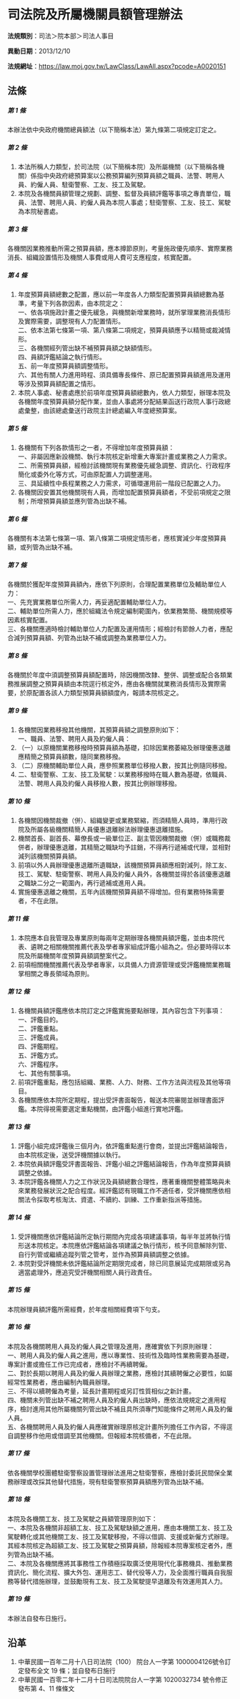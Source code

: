 # 司法院及所屬機關員額管理辦法




**法規類別**：司法＞院本部＞司法人事目

**異動日期**：2013/12/10  

**法規網址**：https://law.moj.gov.tw/LawClass/LawAll.aspx?pcode=A0020151



## 法條
##### 第 1 條
本辦法依中央政府機關總員額法（以下簡稱本法）第九條第二項規定訂定之。

##### 第 2 條
1. 本法所稱人力類型，於司法院（以下簡稱本院）及所屬機關（以下簡稱各機關）係指中央政府總預算案以公務預算編列預算員額之職員、法警、聘用人員、約僱人員、駐衛警察、工友、技工及駕駛。
1. 本院及各機關員額管理之規劃、調整、監督及員額評鑑等事項之專責單位，職員、法警、聘用人員、約僱人員為本院人事處；駐衛警察、工友、技工、駕駛為本院秘書處。

##### 第 3 條
各機關因業務推動所需之預算員額，應本撙節原則，考量施政優先順序、實際業務消長、組織設置情形及機關人事費或用人費可支應程度，核實配置。

##### 第 4 條
1. 年度預算員額總數之配置，應以前一年度各人力類型配置預算員額總數為基準，考量下列各款因素，由本院定之：  
一、依各項施政計畫之優先緩急，與機關新增業務時，就所掌理業務消長情形及實際需要，調整現有人力配置情形。  
二、依本法第七條第一項、第八條第二項規定，預算員額應予以精簡或裁減情形。  
三、各機關經列管出缺不補預算員額之缺額情形。  
四、員額評鑑結論之執行情形。  
五、前一年度預算員額調整情形。  
六、其他有關人力進用時程、須具備專長條件、原已配置預算員額進用及運用等涉及預算員額配置之情形。
1. 本院人事處、秘書處應於前項年度預算員額總數內，依人力類型，辦理本院及各機關年度預算員額分配作業，並由人事處將分配結果函送行政院人事行政總處彙整，由該總處彙送行政院主計總處編入年度總預算案。

##### 第 5 條
1. 各機關有下列各款情形之一者，不得增加年度預算員額：  
一、非屬因應新設機關、執行本院核定新增重大專案計畫或業務之人力需求。  
二、所需預算員額，經檢討該機關現有業務優先緩急調整、資訊化、行政程序簡化或委外化等方式，可由原配置人力調整運用。  
三、具延續性中長程業務之人力需求，可循環運用前一階段已配置之人力。
1. 各機關因安置其他機關現有人員，而增加配置預算員額者，不受前項規定之限制；所增預算員額並應列管為出缺不補。

##### 第 6 條
各機關有本法第七條第一項、第八條第二項規定情形者，應核實減少年度預算員額，或列管為出缺不補。

##### 第 7 條
各機關於獲配年度預算員額內，應依下列原則，合理配置業務單位及輔助單位人力：  
一、先充實業務單位所需人力，再妥適配置輔助單位人力。  
二、輔助單位所需人力，應於組織法令規定編制範圍內，依業務繁簡、機關規模等因素核實配置。  
三、各機關應適時檢討輔助單位人力配置及運用情形；經檢討有節餘人力者，應配合減列預算員額、列管為出缺不補或調整為業務單位人力。

##### 第 8 條
各機關於年度中須調整預算員額配置時，除因機關改隸、整併、調整或配合各類業務推展調整之預算員額由本院逕行核定外，應由各機關就業務消長情形及實際需要，於原配置各該人力類型預算員額額度內，報請本院核定之。

##### 第 9 條
1. 各機關因業務移撥其他機關，其預算員額之調整原則如下：  
一、職員、法警、聘用人員及約僱人員：
1. （一）以原機關業務移撥時預算員額為基礎，扣除因業務萎縮及辦理優惠退離應精簡之預算員額數，隨同業務移撥。
1. （二）原機關輔助單位人員，應參照業務單位移撥人數，按其比例隨同移撥。
1. 二、駐衛警察、工友、技工及駕駛：以業務移撥時在職人數為基礎，依職員、法警、聘用人員及約僱人員移撥人數，按其比例辦理移撥。

##### 第 10 條
1. 各機關因機關裁撤（併）、組織變更或業務緊縮，而須精簡人員時，準用行政院及所屬各級機關精簡人員優惠退離辦法辦理優惠退離措施。
1. 機關首長、副首長、幕僚長或一級單位正、副主管因機關裁撤（併）或職務裁併者，辦理優惠退離，其精簡之職缺均予註銷，不得再行遞補或代理，並相對減列該機關預算員額。
1. 前項以外人員辦理優惠退離所遺職缺，該機關預算員額應相對減列，除工友、技工、駕駛、駐衛警察、聘用人員及約僱人員外，各機關並得於各該優惠退離之職缺二分之一範圍內，再行遞補或進用人員。
1. 實施優惠退離之機關，五年內該機關預算員額不得增加。但有業務特殊需要者，不在此限。

##### 第 11 條
1. 本院應本自我管理及專業原則每兩年定期辦理各機關員額評鑑，並由本院代表、遴聘之相關機關推薦代表及學者專家組成評鑑小組為之。但必要時得以本院及所屬機關年度預算員額調整案代之。
1. 前項相關機關推薦代表及學者專家，以具備人力資源管理或受評鑑機關業務職掌相關之專長領域為原則。

##### 第 12 條
1. 各機關員額評鑑應依本院訂定之評鑑實施要點辦理，其內容包含下列事項：  
一、評鑑目的。  
二、評鑑重點。  
三、評鑑成員。  
四、評鑑期程。  
五、評鑑方式。  
六、評鑑程序。  
七、其他有關事項。
1. 前項評鑑重點，應包括組織、業務、人力、財務、工作方法與流程及其他等項目。
1. 各機關應依本院所定期程，提出受評書面報告，報送本院審閱並辦理書面評鑑。本院得視需要選定重點機關，由評鑑小組進行實地評鑑。

##### 第 13 條
1. 評鑑小組完成評鑑後三個月內，依評鑑重點進行會商，並提出評鑑結論報告，由本院核定後，送受評機關據以執行。
1. 本院依員額評鑑受評書面報告、評鑑小組之評鑑結論報告，作為年度預算員額調整之依據。
1. 本院評鑑各機關人力之工作狀況及員額總數合理性，應著重機關整體策略與未來業務發展狀況之配合程度。經評鑑認有現職工作不適任者，受評機關應依相關法令採取考核淘汰、資遣、不續約、訓練、工作重新指派等措施。

##### 第 14 條
1. 受評機關應依評鑑結論所定執行期間內完成各項建議事項，每半年並將執行情形送本院核定。本院應依評鑑結論各項建議之執行情形，核予同意解除列管、自行列管或繼續追蹤列管之管考，並作為預算員額調整之依據。
1. 本院對受評機關未依評鑑結論所定期限完成者，除已同意展延完成期限或另為適當處理外，應追究受評機關相關人員行政責任。

##### 第 15 條
本院辦理員額評鑑所需經費，於年度相關經費項下勻支。

##### 第 16 條
本院及各機關聘用人員及約僱人員之管理及進用，應確實依下列原則辦理：  
一、聘用人員及約僱人員之進用，應以專業性、技術性及臨時性業務需要為基礎，專案計畫或擔任工作已完成者，應檢討不再續聘僱。  
二、對於長期以聘用人員及約僱人員辦理之業務，應檢討其續聘僱之必要性，如屬經常性業務者，應由編制內職員辦理。  
三、不得以續聘僱為考量，延長計畫期程或另訂性質相似之新計畫。  
四、機關未列管出缺不補之聘用人員及約僱人員出缺時，應依法規規定之進用程序，檢討進用其他所屬機關列管出缺不補且具所須專門知能條件之聘用人員及約僱人員。  
五、各機關聘用人員及約僱人員應確實辦理原核定計畫所列擔任工作內容，不得逕自調整移作他用或借調至其他機關。但報經本院核備者，不在此限。

##### 第 17 條
依各機關學校團體駐衛警察設置管理辦法進用之駐衛警察，應檢討委託民間保全業務辦理或改採其他替代措施，現有駐衛警察預算員額應列管為出缺不補。

##### 第 18 條
本院及各機關工友、技工及駕駛之員額管理原則如下：  
一、本院及各機關非超額工友、技工及駕駛缺額之進用，應由本機關工友、技工及駕駛轉化或其他機關工友、技工及駕駛移撥，不得以借調、支援或新僱方式辦理。其經本院核定為超額工友、技工及駕駛之預算員額，除報經本院專案核定者外，應列管為出缺不補。  
二、本院及各機關應將其事務性工作積極採取廣泛使用現代化事務機具、推動業務資訊化、簡化流程、擴大外包、運用志工、替代役等人力，及全面推行職員自我服務等替代措施辦理，並鼓勵現有工友、技工及駕駛提早退離及有效運用其人力。

##### 第 19 條
本辦法自發布日施行。

## 沿革
1. 中華民國一百年二月十八日司法院（100） 院台人一字第 1000004126號令訂定發布全文 19 條；並自發布日施行
1. 中華民國一百零二年十二月十日司法院院台人一字第 1020032734 號令修正發布第 4、11  條條文
